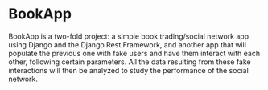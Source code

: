 # BookApp
BookApp is a two-fold project: a simple book trading/social network app using Django and the Django Rest Framework, and another app that will populate the previous one with fake users and have them
interact with each other, following certain parameters. All the data resulting from these fake interactions will then be analyzed to study the performance of the social network.
